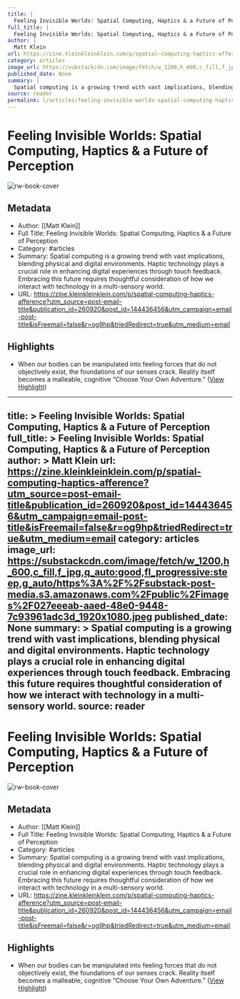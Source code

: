 ```yaml
---
title: |
  Feeling Invisible Worlds: Spatial Computing, Haptics & a Future of Perception
full_title: |
  Feeling Invisible Worlds: Spatial Computing, Haptics & a Future of Perception
author: |
  Matt Klein
url: https://zine.kleinkleinklein.com/p/spatial-computing-haptics-afference?utm_source=post-email-title&publication_id=260920&post_id=144436456&utm_campaign=email-post-title&isFreemail=false&r=og9hp&triedRedirect=true&utm_medium=email
category: articles
image_url: https://substackcdn.com/image/fetch/w_1200,h_600,c_fill,f_jpg,q_auto:good,fl_progressive:steep,g_auto/https%3A%2F%2Fsubstack-post-media.s3.amazonaws.com%2Fpublic%2Fimages%2F027eeeab-aaed-48e0-9448-7c93961adc3d_1920x1080.jpeg
published_date: None
summary: |
  Spatial computing is a growing trend with vast implications, blending physical and digital environments. Haptic technology plays a crucial role in enhancing digital experiences through touch feedback. Embracing this future requires thoughtful consideration of how we interact with technology in a multi-sensory world.
source: reader
permalink: l/articles/feeling-invisible-worlds-spatial-computing-haptics-a-future-of-perception
---
```

# Feeling Invisible Worlds: Spatial Computing, Haptics & a Future of Perception

![rw-book-cover](https://substackcdn.com/image/fetch/w_1200,h_600,c_fill,f_jpg,q_auto:good,fl_progressive:steep,g_auto/https%3A%2F%2Fsubstack-post-media.s3.amazonaws.com%2Fpublic%2Fimages%2F027eeeab-aaed-48e0-9448-7c93961adc3d_1920x1080.jpeg)

## Metadata
- Author: [[Matt Klein]]
- Full Title: Feeling Invisible Worlds: Spatial Computing, Haptics & a Future of Perception
- Category: #articles
- Summary: Spatial computing is a growing trend with vast implications, blending physical and digital environments. Haptic technology plays a crucial role in enhancing digital experiences through touch feedback. Embracing this future requires thoughtful consideration of how we interact with technology in a multi-sensory world.
- URL: https://zine.kleinkleinklein.com/p/spatial-computing-haptics-afference?utm_source=post-email-title&publication_id=260920&post_id=144436456&utm_campaign=email-post-title&isFreemail=false&r=og9hp&triedRedirect=true&utm_medium=email

## Highlights
- When our bodies can be manipulated into feeling forces that do not objectively exist, the foundations of our senses crack. Reality itself becomes a malleable, cognitive “Choose Your Own Adventure.” ([View Highlight](https://read.readwise.io/read/01j58cppan9n6ekx67vaa9dwk1))


---
title: >
  Feeling Invisible Worlds: Spatial Computing, Haptics & a Future of Perception
full_title: >
  Feeling Invisible Worlds: Spatial Computing, Haptics & a Future of Perception
author: >
  Matt Klein
url: https://zine.kleinkleinklein.com/p/spatial-computing-haptics-afference?utm_source=post-email-title&publication_id=260920&post_id=144436456&utm_campaign=email-post-title&isFreemail=false&r=og9hp&triedRedirect=true&utm_medium=email
category: articles
image_url: https://substackcdn.com/image/fetch/w_1200,h_600,c_fill,f_jpg,q_auto:good,fl_progressive:steep,g_auto/https%3A%2F%2Fsubstack-post-media.s3.amazonaws.com%2Fpublic%2Fimages%2F027eeeab-aaed-48e0-9448-7c93961adc3d_1920x1080.jpeg
published_date: None
summary: >
  Spatial computing is a growing trend with vast implications, blending physical and digital environments. Haptic technology plays a crucial role in enhancing digital experiences through touch feedback. Embracing this future requires thoughtful consideration of how we interact with technology in a multi-sensory world.
source: reader
---
# Feeling Invisible Worlds: Spatial Computing, Haptics & a Future of Perception

![rw-book-cover](https://substackcdn.com/image/fetch/w_1200,h_600,c_fill,f_jpg,q_auto:good,fl_progressive:steep,g_auto/https%3A%2F%2Fsubstack-post-media.s3.amazonaws.com%2Fpublic%2Fimages%2F027eeeab-aaed-48e0-9448-7c93961adc3d_1920x1080.jpeg)

## Metadata
- Author: [[Matt Klein]]
- Full Title: Feeling Invisible Worlds: Spatial Computing, Haptics & a Future of Perception
- Category: #articles
- Summary: Spatial computing is a growing trend with vast implications, blending physical and digital environments. Haptic technology plays a crucial role in enhancing digital experiences through touch feedback. Embracing this future requires thoughtful consideration of how we interact with technology in a multi-sensory world.
- URL: https://zine.kleinkleinklein.com/p/spatial-computing-haptics-afference?utm_source=post-email-title&publication_id=260920&post_id=144436456&utm_campaign=email-post-title&isFreemail=false&r=og9hp&triedRedirect=true&utm_medium=email

## Highlights
- When our bodies can be manipulated into feeling forces that do not objectively exist, the foundations of our senses crack. Reality itself becomes a malleable, cognitive “Choose Your Own Adventure.” ([View Highlight](https://read.readwise.io/read/01j58cppan9n6ekx67vaa9dwk1))


